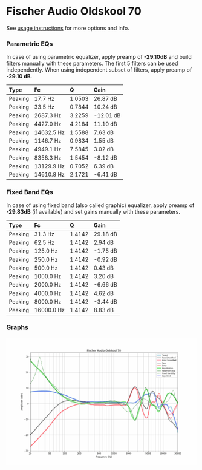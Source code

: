 # Fischer Audio Oldskool 70
See [usage instructions](https://github.com/jaakkopasanen/AutoEq#usage) for more options and info.

### Parametric EQs
In case of using parametric equalizer, apply preamp of **-29.10dB** and build filters manually
with these parameters. The first 5 filters can be used independently.
When using independent subset of filters, apply preamp of **-29.10 dB**.

| Type    | Fc         |      Q | Gain      |
|:--------|:-----------|:-------|:----------|
| Peaking | 17.7 Hz    | 1.0503 | 26.87 dB  |
| Peaking | 33.5 Hz    | 0.7844 | 10.24 dB  |
| Peaking | 2687.3 Hz  | 3.2259 | -12.01 dB |
| Peaking | 4427.0 Hz  | 4.2184 | 11.10 dB  |
| Peaking | 14632.5 Hz | 1.5588 | 7.63 dB   |
| Peaking | 1146.7 Hz  | 0.9834 | 1.55 dB   |
| Peaking | 4949.1 Hz  | 7.5845 | 3.02 dB   |
| Peaking | 8358.3 Hz  | 1.5454 | -8.12 dB  |
| Peaking | 13129.9 Hz | 0.7052 | 6.39 dB   |
| Peaking | 14610.8 Hz | 2.1721 | -6.41 dB  |

### Fixed Band EQs
In case of using fixed band (also called graphic) equalizer, apply preamp of **-29.83dB**
(if available) and set gains manually with these parameters.

| Type    | Fc         |      Q | Gain     |
|:--------|:-----------|:-------|:---------|
| Peaking | 31.3 Hz    | 1.4142 | 29.18 dB |
| Peaking | 62.5 Hz    | 1.4142 | 2.94 dB  |
| Peaking | 125.0 Hz   | 1.4142 | -1.75 dB |
| Peaking | 250.0 Hz   | 1.4142 | -0.92 dB |
| Peaking | 500.0 Hz   | 1.4142 | 0.43 dB  |
| Peaking | 1000.0 Hz  | 1.4142 | 3.20 dB  |
| Peaking | 2000.0 Hz  | 1.4142 | -6.66 dB |
| Peaking | 4000.0 Hz  | 1.4142 | 4.62 dB  |
| Peaking | 8000.0 Hz  | 1.4142 | -3.44 dB |
| Peaking | 16000.0 Hz | 1.4142 | 8.83 dB  |

### Graphs
![](./Fischer%20Audio%20Oldskool%2070.png)